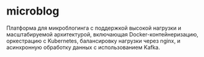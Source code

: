 # microblog
Платформа для микроблогинга с поддержкой высокой нагрузки и масштабируемой архитектурой, включающая Docker-контейнеризацию, оркестрацию с Kubernetes, балансировку нагрузки через nginx, и асинхронную обработку данных с использованием Kafka.
